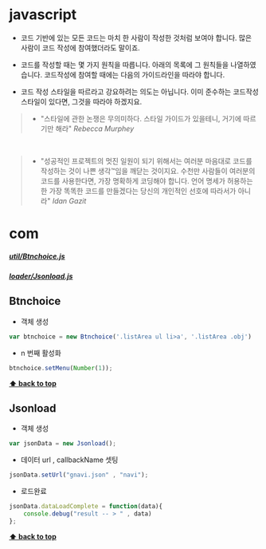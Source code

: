 # javascript
- 코드 기반에 있는 모든 코드는 마치 한 사람이 작성한 것처럼 보여야 합니다. 많은 사람이 코드 작성에 참여했더라도 말이죠.

- 코드를 작성할 때는 몇 가지 원칙을 따릅니다. 아래의 목록에 그 원칙들을 나열하였습니다. 코드작성에 참여할 때에는 다음의 가이드라인을 따라야 합니다.

- 코드 작성 스타일을 따르라고 강요하려는 의도는 아닙니다. 이미 준수하는 코드작성 스타일이 있다면, 그것을 따라야 하겠지요.


> - "스타일에 관한 논쟁은 무의미하다. 스타일 가이드가 있을테니, 거기에 따르기만 해라"
>_Rebecca_ _Murphey_

&nbsp;

> - "성공적인 프로젝트의 멋진 일원이 되기 위해서는 여러분 마음대로 코드를 작성하는 것이 나쁜 생각™임을 깨닫는 것이지요. 수천만 사람들이 여러분의 코드를 사용한다면, 가장 명확하게 코딩해야 합니다. 언어 명세가 허용하는 한 가장 똑똑한 코드를 만들겠다는 당신의 개인적인 선호에 따라서가 아니라"
>_Idan_ _Gazit_



# com

##### [util/Btnchoice.js](#Btnchoice)
##### [loader/Jsonload.js](#Jsonload)


## <a name='Btnchoice'>Btnchoice</a>


- 객체 생성
```javascript
var btnchoice = new Btnchoice('.listArea ul li>a', '.listArea .obj')
```
- n 번째 활성화
```javascript
btnchoice.setMenu(Number(1));
```


**[⬆ back to top](#table-of-contents)**


## <a name='Jsonload'>Jsonload</a>

- 객체 생성
```javascript
var jsonData = new Jsonload();
```
- 데이터 url , callbackName 셋팅
```javascript
jsonData.setUrl("gnavi.json" , "navi");
```
- 로드완료
```javascript
jsonData.dataLoadComplete = function(data){
    console.debug("result -- > " , data)
};
```
**[⬆ back to top](#table-of-contents)**






